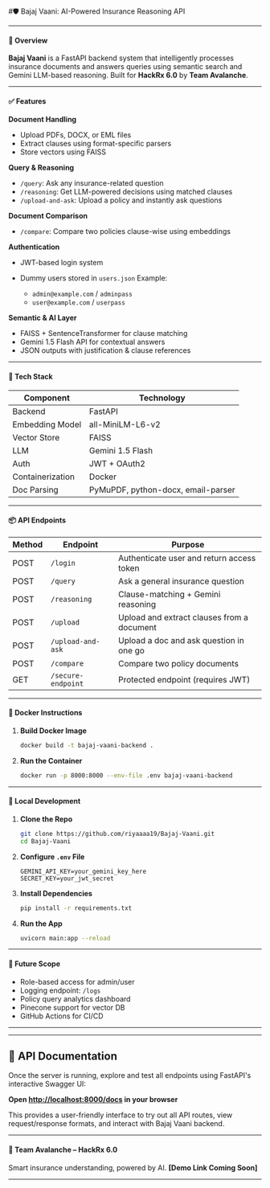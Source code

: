 

#🛡️ Bajaj Vaani: AI-Powered Insurance Reasoning API

---

#### 🚀 Overview

**Bajaj Vaani** is a FastAPI backend system that intelligently processes insurance documents and answers queries using semantic search and Gemini LLM-based reasoning.
Built for **HackRx 6.0** by **Team Avalanche**.

---

#### ✅ Features

**Document Handling**

* Upload PDFs, DOCX, or EML files
* Extract clauses using format-specific parsers
* Store vectors using FAISS

**Query & Reasoning**

* `/query`: Ask any insurance-related question
* `/reasoning`: Get LLM-powered decisions using matched clauses
* `/upload-and-ask`: Upload a policy and instantly ask questions

**Document Comparison**

* `/compare`: Compare two policies clause-wise using embeddings

**Authentication**

* JWT-based login system
* Dummy users stored in `users.json`
  Example:

  * `admin@example.com` / `adminpass`
  * `user@example.com` / `userpass`

**Semantic & AI Layer**

* FAISS + SentenceTransformer for clause matching
* Gemini 1.5 Flash API for contextual answers
* JSON outputs with justification & clause references

---

#### 🧪 Tech Stack

| Component        | Technology                         |
| ---------------- | ---------------------------------- |
| Backend          | FastAPI                            |
| Embedding Model  | all-MiniLM-L6-v2                   |
| Vector Store     | FAISS                              |
| LLM              | Gemini 1.5 Flash                   |
| Auth             | JWT + OAuth2                       |
| Containerization | Docker                             |
| Doc Parsing      | PyMuPDF, python-docx, email-parser |

---

#### 📦 API Endpoints

| Method | Endpoint           | Purpose                                    |
| ------ | ------------------ | ------------------------------------------ |
| POST   | `/login`           | Authenticate user and return access token  |
| POST   | `/query`           | Ask a general insurance question           |
| POST   | `/reasoning`       | Clause-matching + Gemini reasoning         |
| POST   | `/upload`          | Upload and extract clauses from a document |
| POST   | `/upload-and-ask`  | Upload a doc and ask question in one go    |
| POST   | `/compare`         | Compare two policy documents               |
| GET    | `/secure-endpoint` | Protected endpoint (requires JWT)          |

---

#### 🐳 Docker Instructions

1. **Build Docker Image**

   ```bash
   docker build -t bajaj-vaani-backend .
   ```

2. **Run the Container**

   ```bash
   docker run -p 8000:8000 --env-file .env bajaj-vaani-backend
   ```

---

#### 🧪 Local Development

1. **Clone the Repo**

   ```bash
   git clone https://github.com/riyaaaa19/Bajaj-Vaani.git
   cd Bajaj-Vaani
   ```

2. **Configure `.env` File**

   ```
   GEMINI_API_KEY=your_gemini_key_here
   SECRET_KEY=your_jwt_secret
   ```

3. **Install Dependencies**

   ```bash
   pip install -r requirements.txt
   ```

4. **Run the App**

   ```bash
   uvicorn main:app --reload
   ```

---

#### 🔮 Future Scope

* Role-based access for admin/user
* Logging endpoint: `/logs`
* Policy query analytics dashboard
* Pinecone support for vector DB
* GitHub Actions for CI/CD

---
---

## 📑 API Documentation

Once the server is running, explore and test all endpoints using FastAPI's interactive Swagger UI:

**Open [http://localhost:8000/docs](http://localhost:8000/docs) in your browser**

This provides a user-friendly interface to try out all API routes, view request/response formats, and interact with Bajaj Vaani backend.

---

#### 👥 Team Avalanche – HackRx 6.0

Smart insurance understanding, powered by AI.
**\[Demo Link Coming Soon]**

---

